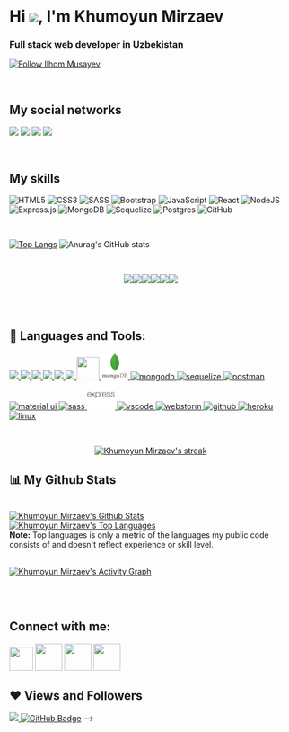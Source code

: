 <h1>Hi <img src="https://media.giphy.com/media/hvRJCLFzcasrR4ia7z/giphy.gif" width="25px">, I'm Khumoyun Mirzaev</h1>

<h3>Full stack web developer in Uzbekistan  </h3>

<p>
    <a href="https://github.com/khumoyun13">
        <img alt="Follow Ilhom Musayev" src="https://img.shields.io/static/v1?label=Follow&message=IlhomMusayev&style=for-the-badge&color=4A90E2&labelColor=222222" />
    </a>
<!--     <a href="https://t.me/ilhomjonmusayev">
        <img alt="Follow Telegram channel" src="https://img.shields.io/static/v1?label=Follow&message=Telegram-Channel&style=for-the-badge&color=4A90E2&labelColor=222222" />
    </a> -->
</p>
    
<br>

    
##  My social networks

<a href="https://www.instagram.com/khumoyun_mirzaev/"><img src="https://img.shields.io/badge/Instagram-%23E4405F.svg?style=for-the-badge&logo=Instagram&logoColor=white"/></a>
<a href="https://www.t.me/khumoyun_mirzaev"><img src="https://img.shields.io/badge/Telegram-2CA5E0?style=for-the-badge&logo=telegram&logoColor=white"/></a>
<a href="https://twitter.com/khumoyun_m"><img src="https://img.shields.io/badge/Twitter-%23E4405F.svg?style=for-the-badge&logo=Twitter&logoColor=white"/></a>
<a href="https://www.linkedin.com/in/khumoyun-mirzaev/"><img src="https://img.shields.io/badge/linkedin-%230077B5.svg?style=for-the-badge&logo=linkedin&logoColor=white"/></a>
<!-- <a href="https://www.youtube.com/c/IlhomjonMusayev/"><img src="https://img.shields.io/badge/Youtube-%23FF0000.svg?style=for-the-badge&logo=YouTube&logoColor=white"/></a> -->

<br>

##  My skills
![HTML5](https://img.shields.io/badge/html5-%23E34F26.svg?style=for-the-badge&logo=html5&logoColor=white)
![CSS3](https://img.shields.io/badge/css3-%231572B6.svg?style=for-the-badge&logo=css3&logoColor=white) 
![SASS](https://img.shields.io/badge/SASS-hotpink.svg?style=for-the-badge&logo=SASS&logoColor=white)
![Bootstrap](https://img.shields.io/badge/bootstrap-%23563D7C.svg?style=for-the-badge&logo=bootstrap&logoColor=white)
![JavaScript](https://img.shields.io/badge/javascript-%23323330.svg?style=for-the-badge&logo=javascript&logoColor=%23F7DF1E)
![React](https://img.shields.io/badge/react-%2320232a.svg?style=for-the-badge&logo=react&logoColor=%2361DAFB)
![NodeJS](https://img.shields.io/badge/node.js-%2343853D.svg?style=for-the-badge&logo=node.js&logoColor=white)
![Express.js](https://img.shields.io/badge/express.js-%23404d59.svg?style=for-the-badge&logo=express&logoColor=%2361DAFB)
![MongoDB](https://img.shields.io/badge/MongoDB-%23404d59.svg?style=for-the-badge&logo=MongoDB&logoColor=%2361DAFB)
![Sequelize](https://img.shields.io/badge/Sequelize-%23404d59.svg?style=for-the-badge&logo=Sequelize&logoColor=%2361DAFB)
![Postgres](https://img.shields.io/badge/postgres-%23316192.svg?style=for-the-badge&logo=postgresql&logoColor=white)
![GitHub](https://img.shields.io/badge/github-%23121011.svg?style=for-the-badge&logo=github&logoColor=white)

<br>


[![Top Langs](https://github-readme-stats.vercel.app/api/top-langs/?username=IlhomMusayev&langs_count=8)](https://github.com/IlhomMusayev/github-readme-stats) 
![Anurag's GitHub stats](https://github-readme-stats.vercel.app/api?username=IlhomMusayev&show_icons=true&theme=dark)


<br>

<p align="center">
  <img src="https://media3.giphy.com/media/ln7z2eWriiQAllfVcn/200w.webp" width="100"><img src="https://i.giphy.com/media/LMt9638dO8dftAjtco/200.webp" width="100"><img src="https://i.giphy.com/media/eNAsjO55tPbgaor7ma/200w.webp" width="100"><img src="https://i.giphy.com/media/VgGthkhUvGgOit7Y9i/200.webp" width="100"><img src="https://i.giphy.com/media/KzJkzjggfGN5Py6nkT/200.webp" width="100"><img src="https://i.giphy.com/media/IdyAQJVN2kVPNUrojM/200.webp" width="100"><br><br>
</p>
<br>







<!-- <a href="#"><img width="100%" height="auto" src="https://i.imgur.com/iXuL1HG.png" height="175px"/></a>

<h1 align="center">Hi <img src="https://raw.githubusercontent.com/MartinHeinz/MartinHeinz/master/wave.gif" width="30px">, I'm Khumoyun</h1>
<h3 align="center">I'm a passionate Full Stack Developer</h3>


<!-- ## 🙋‍♂️ About Me

- 🔭 I’m currently working on **[Covid-19 Tracker](https://covid-19-tracker-e4bda.web.app/)**

- 🌱 I’m currently learning **Data Structures and Algorithms.**

- 👯 I’m looking to collaborate on **OpenSource Projects**

- 👨‍💻 All of my projects are available at **[My Portfolio](https://subhamraoniar.com)**

- 📫 How to reach me **subham.raoniar@gmail.com**

- ⚡ Fun fact **I play games and go to the GYM very often.** -->

## 🚀 Languages and Tools:

<p align="left"> 
    <a href="https://www.w3.org/html/" target="_blank"> <img src="https://img.icons8.com/color/48/000000/html-5.png"/> </a> 
    <a href="https://www.w3schools.com/css/" target="_blank"> <img src="https://img.icons8.com/color/48/000000/css3.png"/> </a>
    <a href="https://reactjs.org/" target="_blank"> <img src="https://img.icons8.com/color/48/000000/react-native.png"/> </a>
    <a href="https://developer.mozilla.org/en-US/docs/Web/JavaScript" target="_blank"> <img src="https://img.icons8.com/color/48/000000/javascript.png"/> </a>  
    <a href="https://getbootstrap.com" target="_blank"> <img src="https://img.icons8.com/color/48/000000/bootstrap.png"/> </a> 
    <a href="https://nodejs.org" target="_blank"> <img src="https://img.icons8.com/color/48/000000/nodejs.png"/> </a> 
    <a href="https://www.postgresql.org/" target="_blank"> <img src="https://upload.wikimedia.org/wikipedia/commons/thumb/2/29/Postgresql_elephant.svg/1200px-Postgresql_elephant.svg.png" width="40" height="40"/> </a>
    <a href="https://www.mongodb.com/" target="_blank"> <img src="https://raw.githubusercontent.com/devicons/devicon/master/icons/mongodb/mongodb-original-wordmark.svg" alt="mongodb" width="48" height="48"/> </a>
    <a href="https://mongoosejs.com/" target="_blank"> <img src="https://www.tidelift.com/hubfs/mogoose-logo.png" alt="mongodb" width="50" height="60"/> </a>
    <a href="http://sequelize.org/" target="_blank"> <img src="https://sequelize.org/master/image/brand_logo.png" alt="sequelize" width="40" height="40"/> </a> 
    <a href="https://postman.com" target="_blank"> <img src="https://www.vectorlogo.zone/logos/getpostman/getpostman-icon.svg" alt="postman" width="40" height="40"/> </a>   
    <a href="https://mui.com/" target="_blank"> <img src="https://spin.atomicobject.com/wp-content/uploads/20180817202431/material-ui.png" alt="material ui" width="48" height="40"/> </a> 
    <a href="https://sass-lang.com/" target="_blank"> <img src="https://sass-lang.com/assets/img/logos/logo-b6e1ef6e.svg" alt="sass" width="48" height="48"/> </a> 
    <a href="https://expressjs.com" target="_blank"> <img src="https://raw.githubusercontent.com/devicons/devicon/master/icons/express/express-original-wordmark.svg" alt="express" width="50" height="50"/> </a>
    <a href="https://code.visualstudio.com/" target="_blank"> <img src="https://www.karlsjohnson.com/link/images/vscode.png" alt="vscode" width="40" height="40"/> </a>
    <a href="https://www.jetbrains.com/" target="_blank"> <img src="https://logonoid.com/images/webstorm-logo.png" alt="webstorm" width="40" height="40"/> </a>
    <a href="https://www.github.com/" target="_blank"> <img src="https://logos-download.com/wp-content/uploads/2016/09/GitHub_logo.png" alt="github" width="37" height="37"/> </a>
    <a href="https://www.heroku.com/" target="_blank"> <img src="https://crossbrowsertesting.com/crossbrowsertesting/media/images/logos/heroku-logo.png" alt="heroku" width="40" height="40"/> </a>
    <a href="https://www.linux.org/" target="_blank"> <img src="https://maxcdn.icons8.com/Share/icon/Operating_Systems/linux1600.png" alt="linux" width="48" height="48"/> </a>
</p>

<!-- [![React Badge](https://img.shields.io/badge/-React-61DBFB?style=for-the-badge&labelColor=black&logo=react&logoColor=61DBFB)](#)  [![Javascript Badge](https://img.shields.io/badge/-Javascript-F0DB4F?style=for-the-badge&labelColor=black&logo=javascript&logoColor=F0DB4F)](#) [![Typescript Badge](https://img.shields.io/badge/-Typescript-007acc?style=for-the-badge&labelColor=black&logo=typescript&logoColor=007acc)](#) [![Nodejs Badge](https://img.shields.io/badge/-Nodejs-3C873A?style=for-the-badge&labelColor=black&logo=node.js&logoColor=3C873A)](#) [![GraphQL Badge](https://img.shields.io/badge/-GraphQl-e535ab?style=for-the-badge&labelColor=black&logo=node.js&logoColor=e535ab)](#) -->
<br/>

<p align="center">
    <a href="https://github.com/Khumoyun13/github-readme-streak-stats">
        <img title="🔥 Get streak stats for your profile at git.io/streak-stats" alt="Khumoyun Mirzaev's streak" src="https://github-readme-streak-stats.herokuapp.com/?user=Khumoyun13&theme=black-ice&hide_border=true&stroke=0000&background=060A0CD0"/>
    </a>
</p>

## 📊 My Github Stats

  <br/>
    <a href="https://github.com/Khumoyun13/github-readme-stats"><img alt="Khumoyun Mirzaev's Github Stats" src="https://github-readme-stats.vercel.app/api?username=Khumoyun13&show_icons=true&count_private=true&theme=react&hide_border=true&bg_color=0D1117" /></a>
  <a href="https://github.com/Khumoyun13/github-readme-stats"><img alt="Khumoyun Mirzaev's Top Languages" src="https://github-readme-stats.vercel.app/api/top-langs/?username=Khumoyun13&langs_count=8&count_private=true&layout=compact&theme=react&hide_border=true&bg_color=0D1117" /></a>
  <br/>
  <b>Note:</b> Top languages is only a metric of the languages my public code consists of and doesn't reflect experience or skill level.


<br/>
<br/>

<a href="https://github.com/Khumoyun13/github-readme-activity-graph"><img alt="Khumoyun Mirzaev's Activity Graph" src="https://activity-graph.herokuapp.com/graph?username=Khumoyun13&bg_color=0D1117&color=5BCDEC&line=5BCDEC&point=FFFFFF&hide_border=true" /></a>

<br/>
<br/>

## Connect with me:
<p align="left">

<a href = "https://www.t.me/khumoyun_mirzaev"><img src="https://friconix.com/png/fi-snsuxx-telegram.png" width="42" height="42"/></a>
<a href = "https://www.linkedin.com/in/khumoyun-mirzaev/"><img src="https://img.icons8.com/fluent/48/000000/linkedin.png" width="48" height="48" /></a>
<a href = "https://twitter.com/khumoyun_m"><img src="https://img.icons8.com/fluent/48/000000/twitter.png" width="48" height="48" /></a>
<a href = "https://www.instagram.com/khumoyun_mirzaev/"><img src="https://img.icons8.com/fluent/48/000000/instagram-new.png" width="48" height="48" /></a>


</p>

## ❤ Views and Followers
<a href="https://github.com/Meghna-DAS/github-profile-views-counter">
    <img src="https://komarev.com/ghpvc/?username=Khumoyun13">
</a>
<a href="https://github.com/Khumoyun13?tab=followers"><img src="https://img.shields.io/github/followers/Khumoyun13?label=Followers&style=social" alt="GitHub Badge"></a> -->
